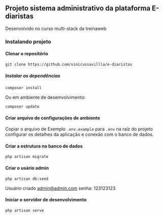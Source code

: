 
## Projeto sistema administrativo da plataforma E-diaristas

Desenvolvido no curso multi-stack da treinaweb

### Instalando projeto 

#### Clonar o repositório

```
git clone https://github.com/vinicussavillla/e-diaristas
```
##### Instalar as dependências 

```
composer install
```
Ou em ambiente de desemvolvimento:

```
composer update
```

#### Criar arquivo de configurações de ambiente 

Copiar o arquivo de Exemplo `.env.example` para `.env` na raiz do projeto configurar os detalhes da aplicação e conexão com o banco de dados. 

#### Criar a estrutura no banco de dados 

```
php artisan migrate 
```
#### Criar o usário admin 

```
php artisan db:seed 
```

Usuário criado admin@admin.com 
senha: 123123123

#### Iniciar o servidor de desenvolvimento 

```
php artisan serve
```